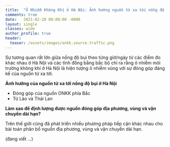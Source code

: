 ```yaml
---
title:  "Ô Nhiễm Không Khí ở Hà Nội: Ảnh hưởng nguồn từ xa tới nồng độ bụi"
comments: true
date:   2021-02-20 00:00:00 -0000
layout: single
classes: wide
author_profile: true
header:
  teaser: /assets/images/onkk.source.traffic.png
---
```


Sự tương quan rất lớn giữa nồng độ bụi theo từng giờ/ngày từ các điểm đo khác nhau ở Hà Nội và các tỉnh đồng bằng bắc bộ chỉ ra rằng ô nhiễm 
môi trường không khí ở Hà Nội là hiện tượng ô nhiễm vùng với sự đóng góp đáng kể của nguồn từ xa tới.

**Ảnh hưởng của nguồn từ xa tới nồng độ bụi ở  Hà Nội**

- Đóng góp của nguồn ONKK phía Bắc
- Từ Lào và Thái Lan

**Làm sao để định lượng được nguồn đóng góp địa phương, vùng và vận chuyển dài hạn?**

Trên thế giới cũng đã phát triển nhiều phương pháp tiếp cận khác nhau cho bài toán phân bổ nguồn địa phương, vùng và vận chuyển dài hạn.

(đang viết ...)
